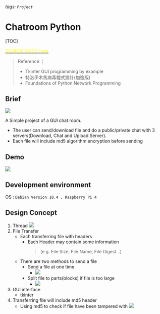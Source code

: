 ###### tags: `Project`

# Chatroom Python 
[TOC]

[<font color=yellow>SOURCE CODE Here</font>](https://github.com/maxwolf621/Cnotz)

> Reference ：　
>- Tkinter GUI programming by example 
>- 特洛伊木馬病毒程式設計(加強版)
>- Foundations of Python Network Programming

## Brief

![](https://i.imgur.com/Uanu8P8.png)

A Simple project of a GUI chat room.
- The user can send/download file and do a public/private chat with 3 servers(Download, Chat and Upload Server).
- Each file will include md5 algorithm encryption before sending


## Demo

![](https://i.imgur.com/zgKw7V1.png)

## Development environment
OS : `Debian Version 10.4 , Raspberry Pi 4`


## Design Concept 

1. Thread
![](https://i.imgur.com/oX0baiV.jpg)
2. File Transfer 
    - Each transferring file with headers
        - Each Header may contain some information 
            > (e.g. File Size, File Name, File Digest ..)
    - There are two methods to send a file
        - Send a file at one time    
            - ![](https://i.imgur.com/20Ycqpc.png)
        - Split file to parts(blocks) if file is too large
            - ![](https://i.imgur.com/kw0ZHsC.png)
4. GUI interface
    - tkinter
6. Transferring file will include md5 header
    - Using md5 to check if file have been tampered with
    ![](https://i.imgur.com/98eZgqs.png)


